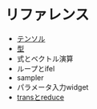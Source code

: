 # リファレンス

- [テンソル](Tensor.md)
- [型](Type.md)
- 式とベクトル演算
- ループとifel
- sampler
- パラメータ入力widget
- [transとreduce](TransReduce.md)
